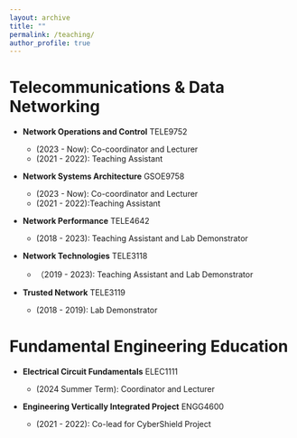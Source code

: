 ```yaml
---
layout: archive
title: ""
permalink: /teaching/
author_profile: true
---
```


<!-- {% include base_path %}

{% for post in site.teaching reversed %}
  {% include archive-single.html %}
{% endfor %} -->

Telecommunications & Data Networking
======

* **Network Operations and Control** TELE9752
  * (2023 - Now): Co-coordinator and Lecturer
  * (2021 - 2022): Teaching Assistant

* **Network Systems Architecture** GSOE9758
  * (2023 - Now): Co-coordinator and Lecturer
  * (2021 - 2022):Teaching Assistant

* **Network Performance** TELE4642
  * (2018 - 2023): Teaching Assistant and Lab Demonstrator

* **Network Technologies** TELE3118
  * （2019 - 2023): Teaching Assistant and Lab Demonstrator

* **Trusted Network** TELE3119
  * (2018 - 2019): Lab Demonstrator

Fundamental Engineering Education
======

* **Electrical Circuit Fundamentals** ELEC1111
  * (2024 Summer Term): Coordinator and Lecturer

* **Engineering Vertically Integrated Project** ENGG4600
  * (2021 - 2022): Co-lead for CyberShield Project




